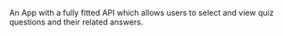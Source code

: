 An App with a fully fitted API which allows users to select and view quiz questions and their related answers.
